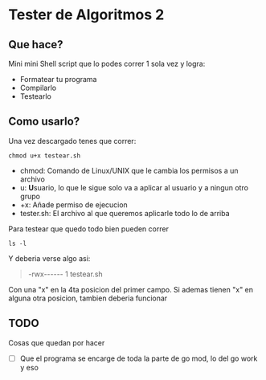 # Tester de Algoritmos 2
## Que hace?
Mini mini Shell script que lo podes correr 1 sola vez y logra:
- Formatear tu programa
- Compilarlo
- Testearlo

## Como usarlo?
Una vez descargado tenes que correr:
```
chmod u+x testear.sh
```
- chmod: Comando de Linux/UNIX que le cambia los permisos a un archivo
- u: **U**suario, lo que le sigue solo va a aplicar al usuario y a ningun otro grupo
- +x: Añade permiso de ejecucion
- tester.sh: El archivo al que queremos aplicarle todo lo de arriba

Para testear que quedo todo bien pueden correr 
```
ls -l
```
Y deberia verse algo asi:
> -rwx------ 1 <usuario> <grupo> <peso> <fecha> testear.sh

Con una "x" en la 4ta posicion del primer campo. Si ademas tienen "x" en alguna otra posicion, tambien deberia funcionar

## TODO
Cosas que quedan por hacer
- [ ] Que el programa se encarge de toda la parte de go mod, lo del go work y eso

